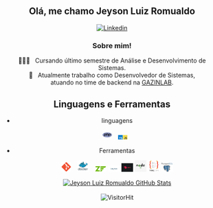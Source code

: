 
<div align="center">
<h2>Olá, me chamo Jeyson Luiz Romualdo</h2>

[![Linkedin](https://img.shields.io/badge/Jeyson_Romualdo%20-blue?style=flat-square&logo=Linkedin&logoColor=white)](https://www.linkedin.com/in/jeyson-luiz-romualdo-86992995/)



<h3>  Sobre mim!</h3>

  🙋🏻‍♂️ &nbsp; Cursando último semestre de Análise e Desenvolvimento de Sistemas.  
  💼 &nbsp; Atualmente trabalho como Desenvolvedor de Sistemas, 
  <br> atuando no time de backend na [GAZINLAB](https://www.gazin.com).

## Linguagens e Ferramentas

- linguagens
    <p float="left">
      <img width="22px" style="margin-right: 10px;" src="https://raw.githubusercontent.com/jeysonlr/jeysonlr/master/resources/images/php.png"/>
      <img width="22px" style="margin-right: 10px;" src="https://raw.githubusercontent.com/jeysonlr/jeysonlr/master/resources/images/ts-js.png"/>
    </p>
    
- Ferramentas
    <p float="left">
      <img width="23px" style="margin-right: 10px;" src="https://raw.githubusercontent.com/jeysonlr/jeysonlr/master/resources/images/git.png"/>
      <img width="27px" style="margin-right: 10px;" src="https://raw.githubusercontent.com/jeysonlr/jeysonlr/master/resources/images/docker.png"/>
      <img width="27px" style="margin-inside: 10px;" src="https://raw.githubusercontent.com/jeysonlr/jeysonlr/master/resources/images/zend.png"/>
      <img width="27px" style="margin-inside: 10px;" src="https://raw.githubusercontent.com/jeysonlr/jeysonlr/master/resources/images/laminas.png"/>
      <img width="27px" style="margin-inside: 10px;" src="https://raw.githubusercontent.com/jeysonlr/jeysonlr/master/resources/images/nest.png"/>
      <img width="27px" style="margin-inside: 10px;" src="https://raw.githubusercontent.com/jeysonlr/jeysonlr/master/resources/images/node.png"/>
      <img width="27px" style="margin-inside: 10px;" src="https://raw.githubusercontent.com/jeysonlr/jeysonlr/master/resources/images/typeorm.png"/>
      <img width="27px" style="margin-inside: 10px;" src="https://raw.githubusercontent.com/jeysonlr/jeysonlr/master/resources/images/postgresql.png"/>
      
    </p>
    
    [![Jeyson Luiz Romualdo GitHub Stats](https://github-readme-stats.vercel.app/api?username=jeysonlr&show_icons=true)](https://github.com/jeysonlr)
    <br> <br>
    ![VisitorHit](http://estruyf-github.azurewebsites.net/api/VisitorHit?user=jeysonlr&repo=jeysonlr&countColor=%237B1E7A)

